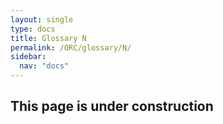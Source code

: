 ```yaml
---
layout: single
type: docs
title: Glossary N
permalink: /ORC/glossary/N/
sidebar:
  nav: "docs"
---
```


## This page is under construction